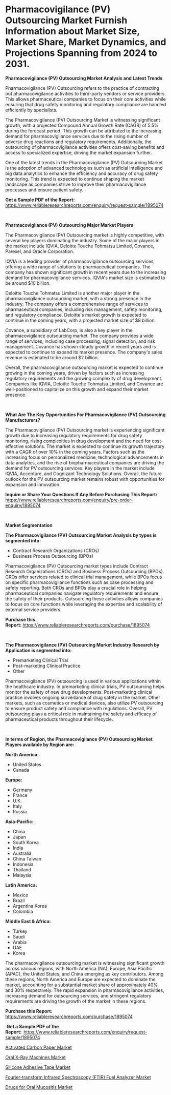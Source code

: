 <p><h1>Pharmacovigilance (PV) Outsourcing Market Furnish Information about Market Size, Market Share, Market Dynamics, and Projections Spanning from 2024 to 2031.</h1></p><p><strong>Pharmacovigilance (PV) Outsourcing Market Analysis and Latest Trends</strong></p>
<p><p>Pharmacovigilance (PV) Outsourcing refers to the practice of contracting out pharmacovigilance activities to third-party vendors or service providers. This allows pharmaceutical companies to focus on their core activities while ensuring that drug safety monitoring and regulatory compliance are handled efficiently by specialists.</p><p>The Pharmacovigilance (PV) Outsourcing Market is witnessing significant growth, with a projected Compound Annual Growth Rate (CAGR) of 5.5% during the forecast period. This growth can be attributed to the increasing demand for pharmacovigilance services due to the rising number of adverse drug reactions and regulatory requirements. Additionally, the outsourcing of pharmacovigilance activities offers cost-saving benefits and access to specialized expertise, driving the market expansion further.</p><p>One of the latest trends in the Pharmacovigilance (PV) Outsourcing Market is the adoption of advanced technologies such as artificial intelligence and big data analytics to enhance the efficiency and accuracy of drug safety monitoring. This trend is expected to continue shaping the market landscape as companies strive to improve their pharmacovigilance processes and ensure patient safety.</p></p>
<p><strong>Get a Sample PDF of the Report:&nbsp;</strong> <a href="https://www.reliableresearchreports.com/enquiry/request-sample/1895074">https://www.reliableresearchreports.com/enquiry/request-sample/1895074</a></p>
<p>&nbsp;</p>
<p><strong>Pharmacovigilance (PV) Outsourcing Major Market Players</strong></p>
<p><p>The Pharmacovigilance (PV) Outsourcing market is highly competitive, with several key players dominating the industry. Some of the major players in the market include IQVIA, Deloitte Touche Tohmatsu Limited, Covance, Parexel, and Oracle Corporation.</p><p>IQVIA is a leading provider of pharmacovigilance outsourcing services, offering a wide range of solutions to pharmaceutical companies. The company has shown significant growth in recent years due to the increasing demand for pharmacovigilance services. IQVIA's market size is estimated to be around $10 billion.</p><p>Deloitte Touche Tohmatsu Limited is another major player in the pharmacovigilance outsourcing market, with a strong presence in the industry. The company offers a comprehensive range of services to pharmaceutical companies, including risk management, safety monitoring, and regulatory compliance. Deloitte's market growth is expected to continue in the coming years, with a projected market size of $8 billion.</p><p>Covance, a subsidiary of LabCorp, is also a key player in the pharmacovigilance outsourcing market. The company provides a wide range of services, including case processing, signal detection, and risk management. Covance has shown steady growth in recent years and is expected to continue to expand its market presence. The company's sales revenue is estimated to be around $2 billion.</p><p>Overall, the pharmacovigilance outsourcing market is expected to continue growing in the coming years, driven by factors such as increasing regulatory requirements and the growing complexity of drug development. Companies like IQVIA, Deloitte Touche Tohmatsu Limited, and Covance are well-positioned to capitalize on this growth and expand their market presence.</p></p>
<p>&nbsp;</p>
<p><strong>What Are The Key Opportunities For Pharmacovigilance (PV) Outsourcing Manufacturers?</strong></p>
<p><p>The Pharmacovigilance (PV) Outsourcing market is experiencing significant growth due to increasing regulatory requirements for drug safety monitoring, rising complexities in drug development and the need for cost-effective solutions. The market is expected to continue its growth trajectory with a CAGR of over 10% in the coming years. Factors such as the increasing focus on personalized medicine, technological advancements in data analytics, and the rise of biopharmaceutical companies are driving the demand for PV outsourcing services. Key players in the market include IQVIA, Accenture, and Cognizant Technology Solutions. Overall, the future outlook for the PV outsourcing market remains robust with opportunities for expansion and innovation.</p></p>
<p><strong>Inquire or Share Your Questions If Any Before Purchasing This Report:</strong> <a href="https://www.reliableresearchreports.com/enquiry/pre-order-enquiry/1895074">https://www.reliableresearchreports.com/enquiry/pre-order-enquiry/1895074</a></p>
<p>&nbsp;</p>
<p><strong>Market Segmentation</strong></p>
<p><strong>The Pharmacovigilance (PV) Outsourcing Market Analysis by types is segmented into:</strong></p>
<p><ul><li>Contract Research Organizations (CROs)</li><li>Business Process Outsourcing (BPOs)</li></ul></p>
<p><p>Pharmacovigilance (PV) Outsourcing market types include Contract Research Organizations (CROs) and Business Process Outsourcing (BPOs). CROs offer services related to clinical trial management, while BPOs focus on specific pharmacovigilance functions such as case processing and safety reporting. Both CROs and BPOs play a crucial role in helping pharmaceutical companies navigate regulatory requirements and ensure the safety of their products. Outsourcing these activities allows companies to focus on core functions while leveraging the expertise and scalability of external service providers.</p></p>
<p><strong>Purchase this Report:&nbsp;</strong><a href="https://www.reliableresearchreports.com/purchase/1895074">https://www.reliableresearchreports.com/purchase/1895074</a></p>
<p>&nbsp;</p>
<p><strong>The Pharmacovigilance (PV) Outsourcing Market Industry Research by Application is segmented into:</strong></p>
<p><ul><li>Premarketing Clinical Trial</li><li>Post-marketing Clinical Practice</li><li>Other</li></ul></p>
<p><p>Pharmacovigilance (PV) outsourcing is used in various applications within the healthcare industry. In premarketing clinical trials, PV outsourcing helps monitor the safety of new drug developments. Post-marketing clinical practice involves ongoing surveillance of drug safety in the market. Other markets, such as cosmetics or medical devices, also utilize PV outsourcing to ensure product safety and compliance with regulations. Overall, PV outsourcing plays a critical role in maintaining the safety and efficacy of pharmaceutical products throughout their lifecycle.</p></p>
<p>&nbsp;</p>
<p><strong>In terms of Region, the Pharmacovigilance (PV) Outsourcing Market Players available by Region are:</strong></p>
<p>
    <p> <strong> North America: </strong>
        <ul>
            <li>United States</li>
            <li>Canada</li>
        </ul>
        </p> 
    <p> <strong> Europe: </strong>
        <ul>
            <li>Germany</li>
            <li>France</li>
            <li>U.K.</li>
            <li>Italy</li>
            <li>Russia</li>
        </ul>
        </p> 
    <p> <strong> Asia-Pacific: </strong>
        <ul>
            <li>China</li>
            <li>Japan</li>
            <li>South Korea</li>
            <li>India</li>
            <li>Australia</li>
            <li>China Taiwan</li>
            <li>Indonesia</li>
            <li>Thailand</li>
            <li>Malaysia</li>
        </ul>
        </p> 
    <p> <strong> Latin America: </strong>
        <ul>
            <li>Mexico</li>
            <li>Brazil</li>
            <li>Argentina Korea</li>
            <li>Colombia</li>
        </ul>
        </p> 
    <p> <strong> Middle East & Africa: </strong>
        <ul>
            <li>Turkey</li>
            <li>Saudi</li>
            <li>Arabia</li>
            <li>UAE</li>
            <li>Korea</li>
        </ul>
    </p>
    </p>
<p><p>The pharmacovigilance outsourcing market is witnessing significant growth across various regions, with North America (NA), Europe, Asia Pacific (APAC), the United States, and China emerging as key contributors. Among these regions, North America and Europe are expected to dominate the market, accounting for a substantial market share of approximately 40% and 30% respectively. The rapid expansion in pharmacovigilance activities, increasing demand for outsourcing services, and stringent regulatory requirements are driving the growth of the market in these regions.</p></p>
<p><strong>Purchase this Report: </strong><a href="https://www.reliableresearchreports.com/purchase/1895074">https://www.reliableresearchreports.com/purchase/1895074</a></p>
<p>&nbsp;<strong>Get a Sample PDF of the Report:&nbsp;&nbsp;</strong><a href="https://www.reliableresearchreports.com/enquiry/request-sample/1895074">https://www.reliableresearchreports.com/enquiry/request-sample/1895074</a></p>
<p><strong></strong></p>
<p><p><a href="https://view.publitas.com/reportprime-1/activated-carbon-paper-market-offer-valuable-insights-into-market-size-market-share-market-trends-and-projections-spanning-from-2024-to-2031/">Activated Carbon Paper Market</a></p><p><a href="https://picayune-night-cbd.notion.site/Oral-X-Ray-Machines-Market-Size-Market-Trends-and-Growth-Outlook-forecasted-for-period-from-2024-t-3b86db4a97114939afad00a4da0139d4">Oral X-Ray Machines Market</a></p><p><a href="https://view.publitas.com/reportprime-1/silicone-adhesive-tape-market-offers-provide-insightful-data-for-the-time-period-from-2024-to-2031-and-also-provide-analysis-based-on-application-type-and-region/">Silicone Adhesive Tape Market</a></p><p><a href="https://github.com/sofayahoo2023/Market-Research-Report-List-3/blob/main/fourier-transform-infrared-spectroscopy-ftir-fuel-analyzer-market.md">Fourier-transform Infrared Spectroscopy (FTIR) Fuel Analyzer Market</a></p><p><a href="https://butternut-bug-553.notion.site/Global-Drugs-for-Oral-Mucositis-Market-by-Types-Applications-and-Major-Players-with-Regional-Grow-b10c8563cb574672a0e623fc0b26e412">Drugs for Oral Mucositis Market</a></p></p>